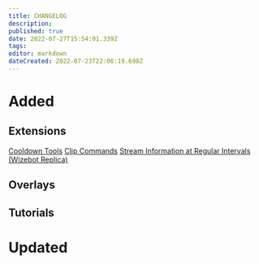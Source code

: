 ```yaml
---
title: CHANGELOG
description: 
published: true
date: 2022-07-27T15:54:01.339Z
tags: 
editor: markdown
dateCreated: 2022-07-23T22:06:19.698Z
---
```


# Added

## Extensions

[Cooldown Tools](/en/extensions/cooldown-tools)
[Clip Commands](/en/extensions/clip-commands)
[Stream Information at Regular Intervals (Wizebot Replica)](/extensions/stream-infos-at-regular-intervals)

## Overlays

## Tutorials

# Updated
